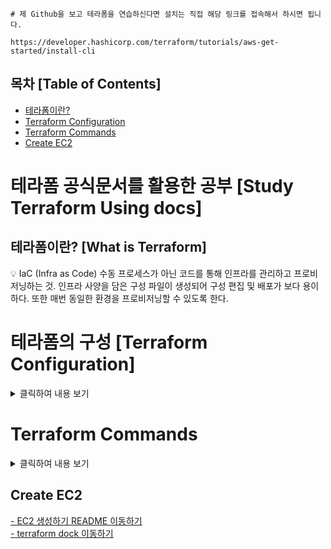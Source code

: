 ```
# 제 Github을 보고 테라폼을 연습하신다면 설치는 직접 해당 링크를 접속해서 하시면 됩니다.

https://developer.hashicorp.com/terraform/tutorials/aws-get-started/install-cli
```

## 목차 [Table of Contents]

- [테라폼이란?](#테라폼이란)
- [Terraform Configuration](#terraform-configuration)
- [Terraform Commands](#terraform-commands)
- [Create EC2](#create-eC2)

# 테라폼 공식문서를 활용한 공부 [Study Terraform Using docs]

## 테라폼이란? [What is Terraform]

💡 IaC (Infra as Code)
수동 프로세스가 아닌 코드를 통해 인프라를 관리하고 프로비저닝하는 것. 인프라 사양을 담은 구성 파일이 생성되어 구성 편집 및 배포가 보다 용이하다. 또한 매번 동일한 환경을 프로비저닝할 수 있도록 한다.

# 테라폼의 구성 [Terraform Configuration]

<details>
  <summary>클릭하여 내용 보기</summary>

## 1. 테라폼 설정 파일(\*.tf) [Terraform Configuration Files]

테라폼은 resource, data, output, variable의 블럭들로 파일이 구성된다.

### Resource

### Data

### Output

### variable

</details>

# Terraform Commands

<details>
  <summary>클릭하여 내용 보기</summary>

Terraform은 인프라스트럭처를 코드로 관리하는 도구입니다. 다음은 Terraform을 사용할 때 기본적으로 자주 사용되는 주요 명령어들입니다:

## `terraform init`

이 명령은 Terraform 프로젝트를 초기화합니다. 필요한 Terraform 프로바이더 플러그인을 설치하고, 기타 필요한 구성 파일을 준비합니다.

## `terraform plan`

이 명령은 설정된 Terraform 코드를 기반으로 실행 계획을 생성합니다. 이 계획은 실제 리소스에 적용되기 전에 무엇이 변경될지 미리 보여줍니다.

## `terraform apply`

이 명령은 terraform plan에서 생성된 실행 계획을 실제 인프라에 적용합니다. 이 과정에서 실제 리소스가 생성, 변경, 삭제됩니다.

## `terraform destroy`

이 명령은 Terraform을 통해 생성된 모든 리소스를 제거합니다. 이 명령은 인프라를 철거할 때 사용됩니다.

## `terraform validate`

이 명령은 Terraform 구성 파일이 유효한지 검사합니다. 구성 오류를 사전에 찾아내는 데 유용합니다.

## `terraform fmt`

이 명령은 Terraform 구성 파일을 표준 형식에 맞게 자동으로 정렬합니다. 코드의 가독성을 높이고 일관성을 유지하는 데 도움을 줍니다.

## `terraform taint`

특정 Terraform 관리 리소스를 '손상된' 상태로 표시합니다. 다음 apply 실행 시 Terraform은 이 리소스를 강제로 재생성합니다.

## `terraform untaint`

terraform taint로 손상된 리소스의 손상 표시를 제거합니다.

## `terraform workspace`

여러 환경을 동일한 구성으로 관리할 수 있도록 워크스페이스를 제공합니다. 이 명령은 워크스페이스를 생성, 변경, 목록 보기 등을 수행할 수 있습니다.

## `terraform workspace list`

이 명령어들은 Terraform을 사용하여 인프라를 효율적으로 관리하는 데 필수적인 도구입니다.

</details>

## Create EC2

[- EC2 생성하기 README 이동하기](create-ec2/README.md)  
[- terraform dock 이동하기 ](https://developer.hashicorp.com/terraform/tutorials/aws-get-started/aws-build)

```

```
